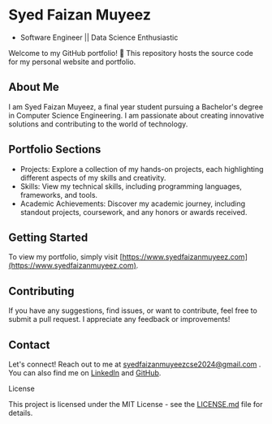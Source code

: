 # Syed Faizan Muyeez 
- Software Engineer || Data Science Enthusiastic 

Welcome to my GitHub portfolio! 👋 This repository hosts the source code for my personal website and portfolio.

## About Me

I am Syed Faizan Muyeez, a final year student pursuing a Bachelor's degree in Computer Science Engineering. I am passionate about creating innovative solutions and contributing to the world of technology.

## Portfolio Sections

- Projects: Explore a collection of my hands-on projects, each highlighting different aspects of my skills and creativity.
- Skills: View my technical skills, including programming languages, frameworks, and tools.
- Academic Achievements: Discover my academic journey, including standout projects, coursework, and any honors or awards received.

## Getting Started

To view my portfolio, simply visit [https://www.syedfaizanmuyeez.com](https://www.syedfaizanmuyeez.com).

## Contributing

If you have any suggestions, find issues, or want to contribute, feel free to submit a pull request. I appreciate any feedback or improvements!

## Contact

Let's connect! Reach out to me at syedfaizanmuyeezcse2024@gmail.com . You can also find me on [LinkedIn](https://www.linkedin.com/in/syedfaizanmuyeez) and [GitHub](https://github.com/CodeBlockFaiz).

License

This project is licensed under the MIT License - see the [LICENSE.md](LICENSE.md) file for details.
